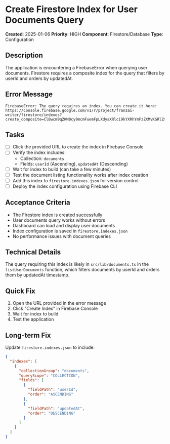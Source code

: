# Create Firestore Index for User Documents Query

**Created**: 2025-01-06
**Priority**: HIGH
**Component**: Firestore/Database
**Type**: Configuration

## Description

The application is encountering a FirebaseError when querying user documents. Firestore requires a composite index for the query that filters by userId and orders by updatedAt.

## Error Message

```
FirebaseError: The query requires an index. You can create it here: https://console.firebase.google.com/v1/r/project/franzai-writer/firestore/indexes?create_composite=ClBwcm9qZWN0cy9mcmFuemFpLXdyaXRlci9kYXRhYmFzZXMvKGRlZmF1bHQpL2NvbGxlY3Rpb25Hcm91cHMvZG9jdW1lbnRzL2luZGV4ZXMvXxABGgoKBnVzZXJJZBABGg0KCXVwZGF0ZWRBdBACGgwKCF9fbmFtZV9fEAI
```

## Tasks

- [ ] Click the provided URL to create the index in Firebase Console
- [ ] Verify the index includes:
  - Collection: `documents`
  - Fields: `userId` (Ascending), `updatedAt` (Descending)
- [ ] Wait for index to build (can take a few minutes)
- [ ] Test the document listing functionality works after index creation
- [ ] Add this index to `firestore.indexes.json` for version control
- [ ] Deploy the index configuration using Firebase CLI

## Acceptance Criteria

- The Firestore index is created successfully
- User documents query works without errors
- Dashboard can load and display user documents
- Index configuration is saved in `firestore.indexes.json`
- No performance issues with document queries

## Technical Details

The query requiring this index is likely in `src/lib/documents.ts` in the `listUserDocuments` function, which filters documents by userId and orders them by updatedAt timestamp.

## Quick Fix

1. Open the URL provided in the error message
2. Click "Create Index" in Firebase Console
3. Wait for index to build
4. Test the application

## Long-term Fix

Update `firestore.indexes.json` to include:
```json
{
  "indexes": [
    {
      "collectionGroup": "documents",
      "queryScope": "COLLECTION",
      "fields": [
        {
          "fieldPath": "userId",
          "order": "ASCENDING"
        },
        {
          "fieldPath": "updatedAt",
          "order": "DESCENDING"
        }
      ]
    }
  ]
}
```